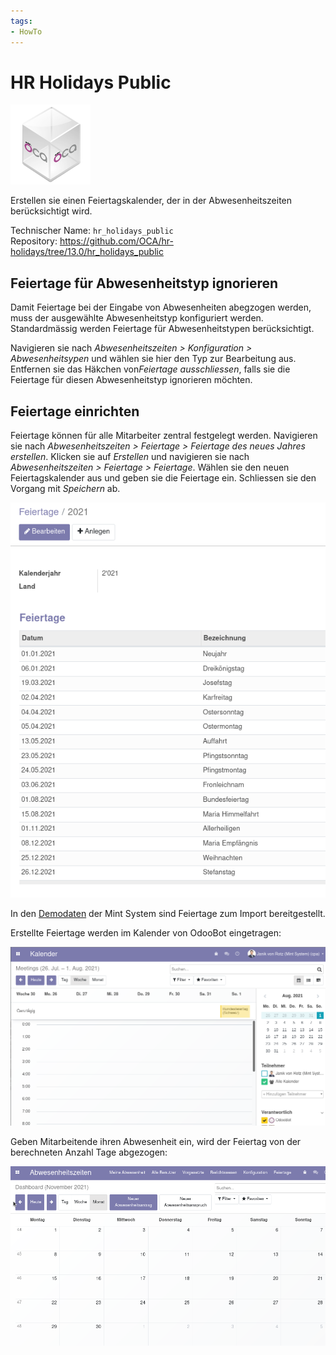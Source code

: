```yaml
---
tags:
- HowTo
---
```

# HR Holidays Public
![icon_oca_app](assets/icon_oca_app.png)

Erstellen sie einen Feiertagskalender, der in der Abwesenheitszeiten berücksichtigt wird.

Technischer Name: `hr_holidays_public`\
Repository: <https://github.com/OCA/hr-holidays/tree/13.0/hr_holidays_public>

## Feiertage für Abwesenheitstyp ignorieren

Damit Feiertage bei der Eingabe von Abwesenheiten abegzogen werden, muss der ausgewählte Abwesenheitstyp konfiguriert werden. Standardmässig werden Feiertage für Abwesenheitstypen berücksichtigt.

Navigieren sie nach *Abwesenheitszeiten > Konfiguration > Abwesenheitsypen* und wählen sie hier den Typ zur Bearbeitung aus. Entfernen sie das Häkchen  von*Feiertage ausschliessen*, falls sie die Feiertage für diesen Abwesenheitstyp ignorieren möchten.

## Feiertage einrichten

Feiertage können für alle Mitarbeiter zentral festgelegt werden. Navigieren sie nach *Abwesenheitszeiten > Feiertage > Feiertage des neues Jahres erstellen*. Klicken sie auf *Erstellen* und navigieren sie nach *Abwesenheitszeiten > Feiertage > Feiertage*. Wählen sie den neuen Feiertagskalender aus und geben sie die Feiertage ein. Schliessen sie den Vorgang mit *Speichern* ab.

![](assets/HR%20Holidays%20Public%20Beispiel%20Feiertagskalender.png)

In den [Demodaten](Datenmanagement.md#Demodaten%20anzeigen) der Mint System sind Feiertage zum Import bereitgestellt.

Erstellte Feiertage werden im Kalender von OdooBot eingetragen:

![](assets/HR-Holidays-Public%20OdooBot.png)

Geben Mitarbeitende ihren Abwesenheit ein, wird der Feiertag von der berechneten Anzahl Tage abgezogen:

![HR Holidays Public Abzug](assets/HR%20Holidays%20Public%20Abzug.gif)

